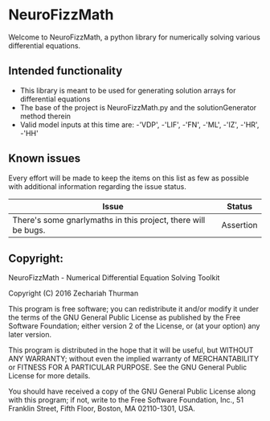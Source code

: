 # NeuroFizzMath

Welcome to NeuroFizzMath, a python library for numerically solving various differential equations.

## Intended functionality
* This library is meant to be used for generating solution arrays for differential equations
* The base of the project is NeuroFizzMath.py and the solutionGenerator method therein
* Valid model inputs at this time are: 
    -'VDP', 
    -'LIF', 
    -'FN', 
    -'ML', 
    -'IZ', 
    -'HR', 
    -'HH'
    

## Known issues
Every effort will be made to keep the items on this list as few as possible with additional information regarding the issue status.

Issue | Status
------------ | -------------
There's some gnarlymaths in this project, there will be bugs. | Assertion

## Copyright:

NeuroFizzMath - Numerical Differential Equation Solving Toolkit

Copyright (C) 2016  Zechariah Thurman

This program is free software; you can redistribute it and/or
modify it under the terms of the GNU General Public License
as published by the Free Software Foundation; either version 2
of the License, or (at your option) any later version.

This program is distributed in the hope that it will be useful,
but WITHOUT ANY WARRANTY; without even the implied warranty of
MERCHANTABILITY or FITNESS FOR A PARTICULAR PURPOSE.  See the
GNU General Public License for more details.

You should have received a copy of the GNU General Public License
along with this program; if not, write to the Free Software
Foundation, Inc., 51 Franklin Street, Fifth Floor, Boston, MA  02110-1301, USA.